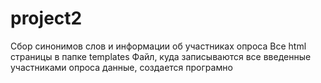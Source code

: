 # project2
Сбор синонимов слов и информации об участниках опроса
Все html страницы в папке templates
Файл, куда записываются все введенные участниками опроса данные, создается програмно 
